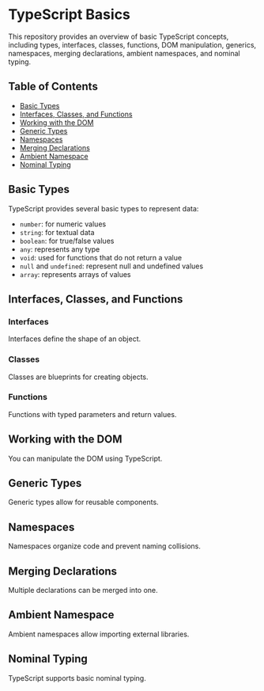 # TypeScript Basics

This repository provides an overview of basic TypeScript concepts, including types, interfaces, classes, functions, DOM manipulation, generics, namespaces, merging declarations, ambient namespaces, and nominal typing.

## Table of Contents

- [Basic Types](#basic-types)
- [Interfaces, Classes, and Functions](#interfaces-classes-and-functions)
- [Working with the DOM](#working-with-the-dom)
- [Generic Types](#generic-types)
- [Namespaces](#namespaces)
- [Merging Declarations](#merging-declarations)
- [Ambient Namespace](#ambient-namespace)
- [Nominal Typing](#nominal-typing)

## Basic Types

TypeScript provides several basic types to represent data:

- `number`: for numeric values
- `string`: for textual data
- `boolean`: for true/false values
- `any`: represents any type
- `void`: used for functions that do not return a value
- `null` and `undefined`: represent null and undefined values
- `array`: represents arrays of values

## Interfaces, Classes, and Functions

### Interfaces

Interfaces define the shape of an object.

### Classes

Classes are blueprints for creating objects.

### Functions

Functions with typed parameters and return values.

## Working with the DOM

You can manipulate the DOM using TypeScript.

## Generic Types

Generic types allow for reusable components.

## Namespaces

Namespaces organize code and prevent naming collisions.

## Merging Declarations

Multiple declarations can be merged into one.

## Ambient Namespace

Ambient namespaces allow importing external libraries.

## Nominal Typing

TypeScript supports basic nominal typing.
